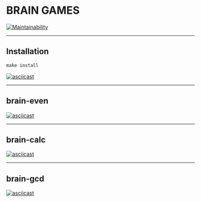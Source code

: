 # BRAIN GAMES

[![Maintainability](https://api.codeclimate.com/v1/badges/bacde5e8e47a04b257d5/maintainability)](https://codeclimate.com/github/Qnt/frontend-project-lvl1-detached/maintainability)

---

## Installation

`make install`

[![asciicast](https://asciinema.org/a/rGS9lxP1lVJ5nMsYmcOAoviIj.svg)](https://asciinema.org/a/rGS9lxP1lVJ5nMsYmcOAoviIj)

---

## brain-even

[![asciicast](https://asciinema.org/a/ez2fD4vMacVyJf4bnuWLVgfA7.svg)](https://asciinema.org/a/ez2fD4vMacVyJf4bnuWLVgfA7)

---

## brain-calc

[![asciicast](https://asciinema.org/a/VeediCZVWbCIp9070WLfGjnCs.svg)](https://asciinema.org/a/VeediCZVWbCIp9070WLfGjnCs)

---

## brain-gcd

[![asciicast](https://asciinema.org/a/Y7Rs03YQPwJbYhdjn51n2Fn2K.svg)](https://asciinema.org/a/Y7Rs03YQPwJbYhdjn51n2Fn2K)
